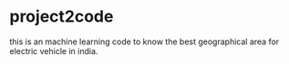 # project2code
this is an machine learning code to know the best geographical area for electric vehicle in india. 
